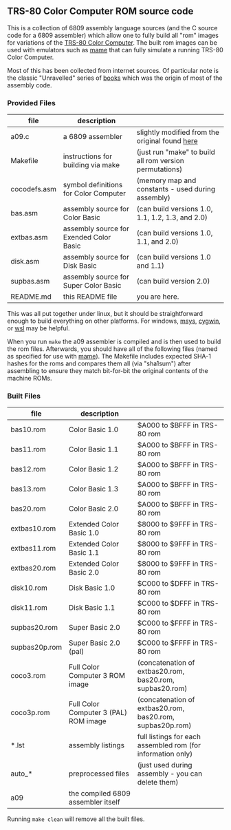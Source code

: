 
## TRS-80 Color Computer ROM source code

This is a collection of 6809 assembly language sources (and the C source code for a 6809 assembler) which allow one to fully build all "rom" images for variations of the [TRS-80 Color Computer](http://en.wikipedia.org/wiki/TRS-80_Color_Computer).  The built rom images can be used with emulators such as [mame](http://www.mamedev.org) that can fully simulate a running TRS-80 Color Computer.

Most of this has been collected from internet sources.  Of particular note is the classic "Unravelled" series of [books](http://techheap.packetizer.com/computers/coco/unravelled_series/) which was the origin of most of the assembly code.


### Provided Files

| file         | description                              |                                                                      |
| ------------ | ---------------------------------------- | -------------------------------------------------------------------- |
| a09.c        | a 6809 assembler                         | slightly modified from the original found [here](http://www.hermannseib.com/english/opensource.htm) |
| Makefile     | instructions for building via make       | (just run "make" to build all rom version permutations)              |
| cocodefs.asm | symbol definitions for Color Computer    | (memory map and constants - used during assembly)                    |
| bas.asm      | assembly source for Color Basic          | (can build versions 1.0, 1.1, 1.2, 1.3, and 2.0)                     |
| extbas.asm   | assembly source for Exended Color Basic  | (can build versions 1.0, 1.1, and 2.0)                               |
| disk.asm     | assembly source for Disk Basic           | (can build versions 1.0 and 1.1)                                     |
| supbas.asm   | assembly source for Super Color Basic    | (can build version 2.0)                                              |
| README.md    | this README file                         | you are here.                                                        |


This was all put together under linux, but it should be straightforward enough to build everything on other platforms.  For windows, [msys](http://www.mamedev.org/tools/), [cygwin](http://www.cygwin.com), or [wsl](http://www.microsoft.com/en-us/p/ubuntu/9nblggh4msv6) may be helpful.

When you run `make` the a09 assembler is compiled and is then used to build the rom files.  Afterwards, you should have all of the following files (named as specified for use with [mame](http://www.mamedev.org)).  The Makefile includes expected SHA-1 hashes for the roms and compares them all (via "sha1sum") after assembling to ensure they match bit-for-bit the original contents of the machine ROMs.


### Built Files

| file                 | description                              |                                                                      |
| -------------------- | ---------------------------------------- | -------------------------------------------------------------------- |
| bas10.rom            | Color Basic 1.0                          | $A000 to $BFFF in TRS-80 rom                                         |
| bas11.rom            | Color Basic 1.1                          | $A000 to $BFFF in TRS-80 rom                                         |
| bas12.rom            | Color Basic 1.2                          | $A000 to $BFFF in TRS-80 rom                                         |
| bas13.rom            | Color Basic 1.3                          | $A000 to $BFFF in TRS-80 rom                                         |
| bas20.rom            | Color Basic 2.0                          | $A000 to $BFFF in TRS-80 rom                                         |
| extbas10.rom         | Extended Color Basic 1.0                 | $8000 to $9FFF in TRS-80 rom                                         |
| extbas11.rom         | Extended Color Basic 1.1                 | $8000 to $9FFF in TRS-80 rom                                         |
| extbas20.rom         | Extended Color Basic 2.0                 | $8000 to $9FFF in TRS-80 rom                                         |
| disk10.rom           | Disk Basic 1.0                           | $C000 to $DFFF in TRS-80 rom                                         |
| disk11.rom           | Disk Basic 1.1                           | $C000 to $DFFF in TRS-80 rom                                         |
| supbas20.rom         | Super Basic 2.0                          | $C000 to $FFFF in TRS-80 rom                                         |
| supbas20p.rom        | Super Basic 2.0 (pal)                    | $C000 to $FFFF in TRS-80 rom                                         |
| coco3.rom            | Full Color Computer 3 ROM image          | (concatenation of extbas20.rom, bas20.rom, supbas20.rom)             |
| coco3p.rom           | Full Color Computer 3 (PAL) ROM image    | (concatenation of extbas20.rom, bas20.rom, supbas20p.rom)            |
| \*.lst               | assembly listings                        | full listings for each assembled rom (for information only)          |
| auto\_\*             | preprocessed files                       | (just used during assembly - you can delete them)                    |
| a09                  | the compiled 6809 assembler itself       |                                                                      |


Running `make clean` will remove all the built files.
